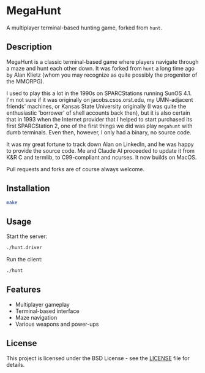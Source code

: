 # MegaHunt

A multiplayer terminal-based hunting game, forked from `hunt`.

## Description

MegaHunt is a classic terminal-based game where players navigate through a maze and hunt each other down. It was forked from `hunt` a long time ago by Alan Klietz (whom you may recognize as quite possibly the progenitor of the MMORPG).

I used to play this a lot in the 1990s on SPARCStations running SunOS 4.1. I'm not sure if it was originally on jacobs.csos.orst.edu, my UMN-adjacent friends' machines, or Kansas State University originally (I was quite the enthusiastic 'borrower' of shell accounts back then), but it is also certain that in 1993 when the Internet provider that I helped to start purchased its first SPARCStation 2, one of the first things we did was play `megahunt` with dumb terminals. Even then, however, I only had a binary, no source code.

It was my great fortune to track down Alan on LinkedIn, and he was happy to provide the source code. Me and Claude AI proceeded to update it from K&R C and termlib, to C99-compliant and ncurses. It now builds on MacOS.

Pull requests and forks are of course always welcome.

## Installation

```bash
make
```

## Usage

Start the server:
```bash
./hunt.driver
```

Run the client:
```bash
./hunt
```
## Features

- Multiplayer gameplay
- Terminal-based interface
- Maze navigation
- Various weapons and power-ups

## License

This project is licensed under the BSD License - see the [LICENSE](LICENSE) file for details.